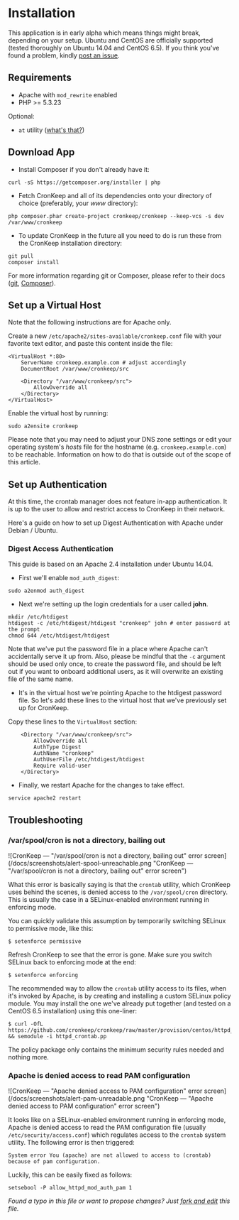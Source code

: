 Installation
============

This application is in early alpha which means things might break, depending on your setup. Ubuntu and CentOS are officially supported (tested thoroughly on Ubuntu 14.04 and CentOS 6.5). If you think you've found a problem, kindly [post an issue](https://github.com/cronkeep/cronkeep/issues).

## Requirements

* Apache with `mod_rewrite` enabled
* PHP >= 5.3.23

Optional:
* `at` utility ([what's that?](https://en.wikipedia.org/wiki/At_(Unix)))

## Download App

* Install Composer if you don't already have it:

```Shell
curl -sS https://getcomposer.org/installer | php
```

* Fetch CronKeep and all of its dependencies onto your directory of choice (preferably, your *www* directory):

```Shell
php composer.phar create-project cronkeep/cronkeep --keep-vcs -s dev /var/www/cronkeep
```

* To update CronKeep in the future all you need to do is run these from the CronKeep installation directory:
```Shell
git pull
composer install
```

For more information regarding git or Composer, please refer to their docs ([git](https://git-scm.com/doc), [Composer](https://getcomposer.org/doc/00-intro.md)).

## Set up a Virtual Host

Note that the following instructions are for Apache only.

Create a new ``/etc/apache2/sites-available/cronkeep.conf`` file with your favorite text editor, and paste this content inside the file:

```ApacheConf
<VirtualHost *:80>
    ServerName cronkeep.example.com # adjust accordingly
    DocumentRoot /var/www/cronkeep/src
    
    <Directory "/var/www/cronkeep/src">
        AllowOverride all
    </Directory>
</VirtualHost>
```

Enable the virtual host by running:

```Shell
sudo a2ensite cronkeep
```

Please note that you may need to adjust your DNS zone settings or edit your operating system's *hosts* file for the hostname (e.g. ``cronkeep.example.com``) to be reachable. Information on how to do that is outside out of the scope of this article.

## Set up Authentication

At this time, the crontab manager does not feature in-app authentication. It is up to the user to allow and restrict access to CronKeep in their network.

Here's a guide on how to set up Digest Authentication with Apache under Debian / Ubuntu.

### Digest Access Authentication

This guide is based on an Apache 2.4 installation under Ubuntu 14.04.

* First we'll enable `mod_auth_digest`:

```Shell
sudo a2enmod auth_digest
```

* Next we're setting up the login credentials for a user called **john**.

```Shell
mkdir /etc/htdigest
htdigest -c /etc/htdigest/htdigest "cronkeep" john # enter password at the prompt
chmod 644 /etc/htdigest/htdigest
```

Note that we've put the password file in a place where Apache can't accidentally serve it up from. Also, please be mindful that the `-c` argument should be used only once, to create the password file, and should be left out if you want to onboard additional users, as it will overwrite an existing file of the same name.

* It's in the virtual host we're pointing Apache to the htdigest password file. So let's add these lines to the virtual host that we've previously set up for CronKeep.

Copy these lines to the ```VirtualHost``` section:

```ApacheConf
    <Directory "/var/www/cronkeep/src">
        AllowOverride all
        AuthType Digest
        AuthName "cronkeep"
        AuthUserFile /etc/htdigest/htdigest
        Require valid-user
    </Directory>
```

* Finally, we restart Apache for the changes to take effect.

```Shell
service apache2 restart
```

## Troubleshooting

### /var/spool/cron is not a directory, bailing out

![CronKeep — "/var/spool/cron is not a directory, bailing out" error screen](/docs/screenshots/alert-spool-unreachable.png "CronKeep — "/var/spool/cron is not a directory, bailing out" error screen")

What this error is basically saying is that the `crontab` utility, which CronKeep uses behind the scenes, is denied access to the `/var/spool/cron` directory. This is usually the case in a SELinux-enabled environment running in enforcing mode.

You can quickly validate this assumption by temporarily switching SELinux to permissive mode, like this:
```Shell
$ setenforce permissive
```
Refresh CronKeep to see that the error is gone. Make sure you switch SELinux back to enforcing mode at the end:
```Shell
$ setenforce enforcing
```

The recommended way to allow the `crontab` utility access to its files, when it's invoked by Apache, is by creating and installing a custom SELinux policy module. You may install the one we've already put together (and tested on a CentOS 6.5 installation) using this one-liner:
```Shell
$ curl -OfL https://github.com/cronkeep/cronkeep/raw/master/provision/centos/httpd_crontab.pp && semodule -i httpd_crontab.pp
```
The policy package only contains the minimum security rules needed and nothing more.

### Apache is denied access to read PAM configuration

![CronKeep — "Apache denied access to PAM configuration" error screen](/docs/screenshots/alert-pam-unreadable.png "CronKeep — "Apache denied access to PAM configuration" error screen")

It looks like on a SELinux-enabled environment running in enforcing mode, Apache is denied access to read
the PAM configuration file (usually `/etc/security/access.conf`) which regulates access to the `crontab`
system utility. The following error is then triggered:
```
System error You (apache) are not allowed to access to (crontab) because of pam configuration.
```

Luckily, this can be easily fixed as follows:
```Shell
setsebool -P allow_httpd_mod_auth_pam 1
```

*Found a typo in this file or want to propose changes? Just [fork and edit](https://github.com/cronkeep/cronkeep/edit/master/INSTALL.md) this file.*
